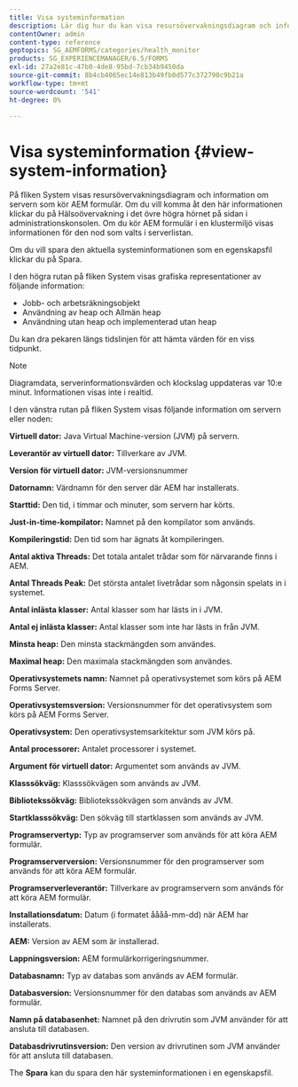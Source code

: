 ```yaml
---
title: Visa systeminformation
description: Lär dig hur du kan visa resursövervakningsdiagram och information om servern som kör AEM formulär.
contentOwner: admin
content-type: reference
geptopics: SG_AEMFORMS/categories/health_monitor
products: SG_EXPERIENCEMANAGER/6.5/FORMS
exl-id: 27a2e81c-47b0-4de8-95bd-7cb34b9450da
source-git-commit: 8b4cb4065ec14e813b49fb0d577c372790c9b21a
workflow-type: tm+mt
source-wordcount: '541'
ht-degree: 0%

---
```


# Visa systeminformation {#view-system-information}

På fliken System visas resursövervakningsdiagram och information om servern som kör AEM formulär. Om du vill komma åt den här informationen klickar du på Hälsoövervakning i det övre högra hörnet på sidan i administrationskonsolen. Om du kör AEM formulär i en klustermiljö visas informationen för den nod som valts i serverlistan.

Om du vill spara den aktuella systeminformationen som en egenskapsfil klickar du på Spara.

I den högra rutan på fliken System visas grafiska representationer av följande information:

* Jobb- och arbetsräkningsobjekt
* Användning av heap och Allmän heap
* Användning utan heap och implementerad utan heap

Du kan dra pekaren längs tidslinjen för att hämta värden för en viss tidpunkt.

>[!NOTE]
>
>Diagramdata, serverinformationsvärden och klockslag uppdateras var 10:e minut. Informationen visas inte i realtid.

I den vänstra rutan på fliken System visas följande information om servern eller noden:

**Virtuell dator:** Java Virtual Machine-version (JVM) på servern.

**Leverantör av virtuell dator:** Tillverkare av JVM.

**Version för virtuell dator:** JVM-versionsnummer

**Datornamn:** Värdnamn för den server där AEM har installerats.

**Starttid:** Den tid, i timmar och minuter, som servern har körts.

**Just-in-time-kompilator:** Namnet på den kompilator som används.

**Kompileringstid:** Den tid som har ägnats åt kompileringen.

**Antal aktiva Threads:** Det totala antalet trådar som för närvarande finns i AEM.

**Antal Threads Peak:** Det största antalet livetrådar som någonsin spelats in i systemet.

**Antal inlästa klasser:** Antal klasser som har lästs in i JVM.

**Antal ej inlästa klasser:** Antal klasser som inte har lästs in från JVM.

**Minsta heap:** Den minsta stackmängden som användes.

**Maximal heap:** Den maximala stackmängden som användes.

**Operativsystemets namn:** Namnet på operativsystemet som körs på AEM Forms Server.

**Operativsystemsversion:** Versionsnummer för det operativsystem som körs på AEM Forms Server.

**Operativsystem:** Den operativsystemsarkitektur som JVM körs på.

**Antal processorer:** Antalet processorer i systemet.

**Argument för virtuell dator:** Argumentet som används av JVM.

**Klasssökväg:** Klasssökvägen som används av JVM.

**Bibliotekssökväg:** Bibliotekssökvägen som används av JVM.

**Startklasssökväg:** Den sökväg till startklassen som används av JVM.

**Programservertyp:** Typ av programserver som används för att köra AEM formulär.

**Programserverversion:** Versionsnummer för den programserver som används för att köra AEM formulär.

**Programserverleverantör:** Tillverkare av programservern som används för att köra AEM formulär.

**Installationsdatum:** Datum (i formatet åååå-mm-dd) när AEM har installerats.

**AEM:** Version av AEM som är installerad.

**Lappningsversion:** AEM formulärkorrigeringsnummer.

**Databasnamn:** Typ av databas som används av AEM formulär.

**Databasversion:** Versionsnummer för den databas som används av AEM formulär.

**Namn på databasenhet:** Namnet på den drivrutin som JVM använder för att ansluta till databasen.

**Databasdrivrutinsversion:** Den version av drivrutinen som JVM använder för att ansluta till databasen.

The **Spara** kan du spara den här systeminformationen i en egenskapsfil.
